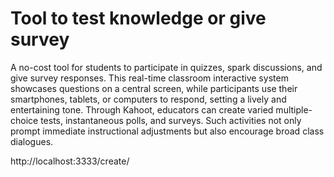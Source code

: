 # Tool to test knowledge or give survey


A no-cost tool for students to participate in quizzes, spark discussions, and give survey responses. This real-time classroom interactive system showcases questions on a central screen, while participants use their smartphones, tablets, or computers to respond, setting a lively and entertaining tone. Through Kahoot, educators can create varied multiple-choice tests, instantaneous polls, and surveys. Such activities not only prompt immediate instructional adjustments but also encourage broad class dialogues.


http://localhost:3333/create/